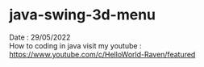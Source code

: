 # java-swing-3d-menu
Date : 29/05/2022<br/>
How to coding in java
visit my youtube : https://www.youtube.com/c/HelloWorld-Raven/featured
